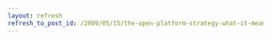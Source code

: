 ```yaml
---
layout: refresh
refresh_to_post_id: /2009/05/15/the-open-platform-strategy-what-it-means-for-library-developers
---
```

